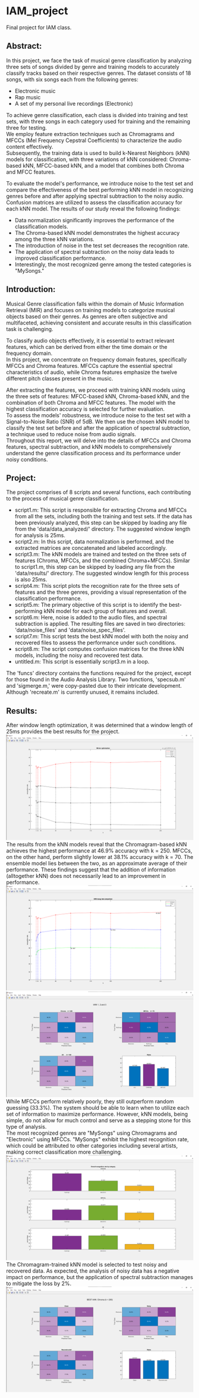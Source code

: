 # IAM_project
Final project for IAM class.
## Abstract:
In this project, we face the task of musical genre classification by analyzing three sets of songs divided by genre and training models to accurately classify tracks based on their respective genres. The dataset consists of 18 songs, with six songs each from the following genres:
- Electronic music
- Rap music
- A set of my personal live recordings (Electronic)  

To achieve genre classification, each class is divided into training and test sets, with three songs in each category used for training and the remaining three for testing.  
We employ feature extraction techniques such as Chromagrams and MFCCs (Mel Frequency Cepstral Coefficients) to characterize the audio content effectively.  
Subsequently, the training data is used to build k-Nearest Neighbors (kNN) models for classification, with three variations of kNN considered: Chroma-based kNN, MFCC-based kNN, and a model that combines both Chroma and MFCC features.

To evaluate the model's performance, we introduce noise to the test set and compare the effectiveness of the best performing kNN model in recognizing genres before and after applying spectral subtraction to the noisy audio. Confusion matrices are utilized to assess the classification accuracy for each kNN model.
The results of our study reveal the following findings:
- Data normalization significantly improves the performance of the classification models.
- The Chroma-based kNN model demonstrates the highest accuracy among the three kNN variations.
- The introduction of noise in the test set decreases the recognition rate.
- The application of spectral subtraction on the noisy data leads to improved classification performance.
- Interestingly, the most recognized genre among the tested categories is "MySongs."
## Introduction:
Musical Genre classification falls within the domain of Music Information Retrieval (MIR) and focuses on training models to categorize musical objects based on their genres. As genres are often subjective and multifaceted, achieving consistent and accurate results in this classification task is challenging.

To classify audio objects effectively, it is essential to extract relevant features, which can be derived from either the time domain or the frequency domain.  
In this project, we concentrate on frequency domain features, specifically MFCCs and Chroma features. MFCCs capture the essential spectral characteristics of audio, while Chroma features emphasize the twelve different pitch classes present in the music.

After extracting the features, we proceed with training kNN models using the three sets of features: MFCC-based kNN, Chroma-based kNN, and the combination of both Chroma and MFCC features. The model with the highest classification accuracy is selected for further evaluation.  
To assess the models' robustness, we introduce noise to the test set with a Signal-to-Noise Ratio (SNR) of 5dB. We then use the chosen kNN model to classify the test set before and after the application of spectral subtraction, a technique used to reduce noise from audio signals.  
Throughout this report, we will delve into the details of MFCCs and Chroma features, spectral subtraction, and kNN models to comprehensively understand the genre classification process and its performance under noisy conditions.

## Project:
The project comprises of 8 scripts and several functions, each contributing to the process of musical genre classification.
- script1.m: This script is responsible for extracting Chroma and MFCCs from all the sets, including both the training and test sets. If the data has been previously analyzed, this step can be skipped by loading any file from the 'data/data_analyzed/' directory. The suggested window length for analysis is 25ms.
- script2.m: In this script, data normalization is performed, and the extracted matrices are concatenated and labeled accordingly.
- script3.m: The kNN models are trained and tested on the three sets of features (Chroma, MFCCs, and the combined Chroma+MFCCs). Similar to script1.m, this step can be skipped by loading any file from the 'data/results/' directory. The suggested window length for this process is also 25ms.
- script4.m: This script plots the recognition rate for the three sets of features and the three genres, providing a visual representation of the classification performance.
- script5.m: The primary objective of this script is to identify the best-performing kNN model for each group of features and overall.
- script6.m: Here, noise is added to the audio files, and spectral subtraction is applied. The resulting files are saved in two directories: 'data/noise_files' and 'data/noise_spec_files'.
- script7.m: This script tests the best kNN model with both the noisy and recovered files to assess the performance under such conditions.
- script8.m: The script computes confusion matrices for the three kNN models, including the noisy and recovered test data.
- untitled.m: This script is essentially script3.m in a loop.

The 'funcs' directory contains the functions required for the project, except for those found in the Audio Analysis Library. Two functions, 'specsub.m' and 'sigmerge.m,' were copy-pasted due to their intricate development. Although 'recreate.m' is currently unused, it remains included.

## Results:
After window length optimization, it was determined that a window length of 25ms provides the best results for the project.
![image](/images/winlenopt.png)
The results from the kNN models reveal that the Chromagram-based kNN achieves the highest performance at 46.9% accuracy with k = 250. MFCCs, on the other hand, perform slightly lower at 38.1% accuracy with k = 70. The ensemble model lies between the two, as an approximate average of their performance. These findings suggest that the addition of information (alltogether kNN) does not necessarily lead to an improvement in performance.  
![image](/images/recrate25n.png)
![image](/images/kNN1.png)
While MFCCs perform relatively poorly, they still outperform random guessing (33.3%). The system should be able to learn when to utilize each set of information to maximize performance. However, kNN models, being simple, do not allow for much control and serve as a stepping stone for this type of analysis.  
The most recognized genres are "MySongs" using Chromagrams and "Electronic" using MFCCs. "MySongs" exhibit the highest recognition rate, which could be attributed to other categories including several artists, making correct classification more challenging.
![image](/images/recratecat25n.png)
The Chromagram-trained kNN model is selected to test noisy and recovered data. As expected, the analysis of noisy data has a negative impact on performance, but the application of spectral subtraction manages to mitigate the loss by 2%.
![image](/images/kNN2.png)
